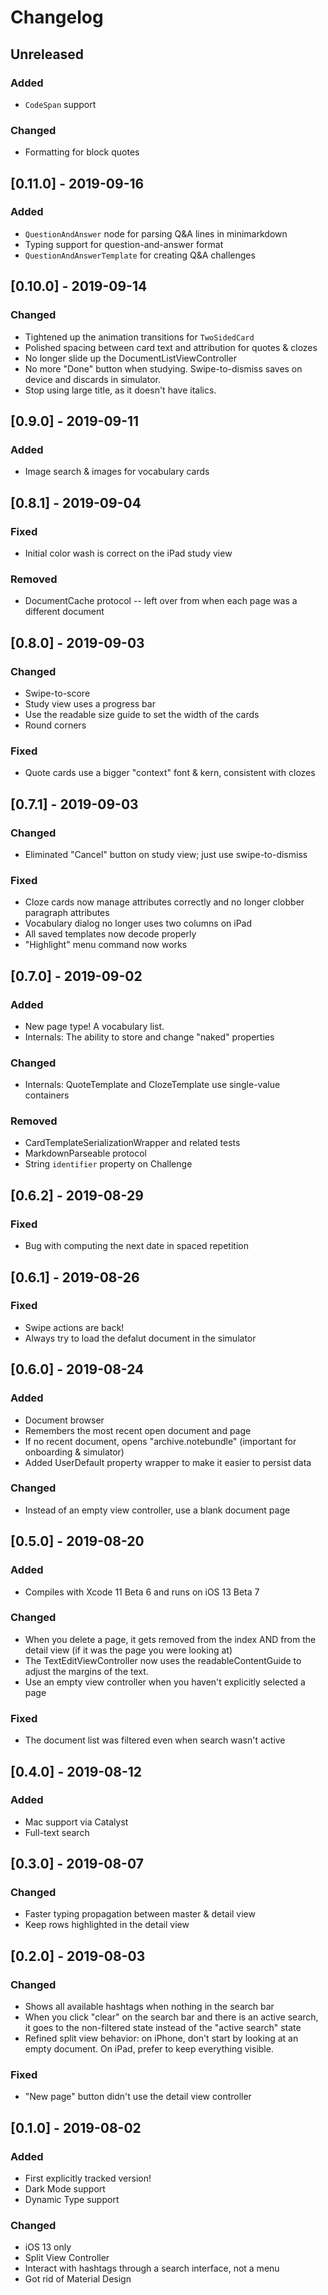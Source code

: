 # Changelog

## Unreleased

### Added

- `CodeSpan` support

### Changed

- Formatting for block quotes

## [0.11.0] - 2019-09-16

### Added

- `QuestionAndAnswer` node for parsing Q&A lines in minimarkdown
- Typing support for question-and-answer format
- `QuestionAndAnswerTemplate` for creating Q&A challenges

## [0.10.0] - 2019-09-14

### Changed

- Tightened up the animation transitions for `TwoSidedCard`
- Polished spacing between card text and attribution for quotes & clozes
- No longer slide up the DocumentListViewController
- No more "Done" button when studying. Swipe-to-dismiss saves on device and discards in simulator.
- Stop using large title, as it doesn't have italics.

## [0.9.0] - 2019-09-11

### Added

- Image search & images for vocabulary cards

## [0.8.1] - 2019-09-04

### Fixed

- Initial color wash is correct on the iPad study view

### Removed

- DocumentCache protocol -- left over from when each page was a different document

## [0.8.0] - 2019-09-03

### Changed

- Swipe-to-score
- Study view uses a progress bar
- Use the readable size guide to set the width of the cards
- Round corners

### Fixed

- Quote cards use a bigger "context" font & kern, consistent with clozes

## [0.7.1] - 2019-09-03

### Changed

- Eliminated "Cancel" button on study view; just use swipe-to-dismiss

### Fixed

- Cloze cards now manage attributes correctly and no longer clobber paragraph attributes
- Vocabulary dialog no longer uses two columns on iPad
- All saved templates now decode properly
- "Highlight" menu command now works

## [0.7.0] - 2019-09-02

### Added

- New page type! A vocabulary list.
- Internals: The ability to store and change "naked" properties

### Changed

- Internals: QuoteTemplate and ClozeTemplate use single-value containers

### Removed

- CardTemplateSerializationWrapper and related tests
- MarkdownParseable protocol
- String `identifier` property on Challenge

## [0.6.2] - 2019-08-29

### Fixed

- Bug with computing the next date in spaced repetition

## [0.6.1] - 2019-08-26

### Fixed

- Swipe actions are back!
- Always try to load the defalut document in the simulator

## [0.6.0] - 2019-08-24

### Added

- Document browser
- Remembers the most recent open document and page
- If no recent document, opens "archive.notebundle" (important for onboarding & simulator)
- Added UserDefault property wrapper to make it easier to persist data

### Changed

- Instead of an empty view controller, use a blank document page

## [0.5.0] - 2019-08-20

### Added

- Compiles with Xcode 11 Beta 6 and runs on iOS 13 Beta 7

### Changed

- When you delete a page, it gets removed from the index AND from the detail view (if it was the page you were looking at)
- The TextEditViewController now uses the readableContentGuide to adjust the margins of the text.
- Use an empty view controller when you haven't explicitly selected a page

### Fixed

- The document list was filtered even when search wasn't active

## [0.4.0] - 2019-08-12

### Added

- Mac support via Catalyst
- Full-text search

## [0.3.0] - 2019-08-07

### Changed

- Faster typing propagation between master & detail view
- Keep rows highlighted in the detail view

## [0.2.0] - 2019-08-03

### Changed

- Shows all available hashtags when nothing in the search bar
- When you click "clear" on the search bar and there is an active search, it goes to the non-filtered state instead of the "active search" state
- Refined split view behavior: on iPhone, don't start by looking at an empty document. On iPad, prefer to keep everything visible.

### Fixed

- "New page" button didn't use the detail view controller

## [0.1.0] - 2019-08-02

### Added

- First explicitly tracked version!
- Dark Mode support
- Dynamic Type support

### Changed

- iOS 13 only
- Split View Controller
- Interact with hashtags through a search interface, not a menu
- Got rid of Material Design
